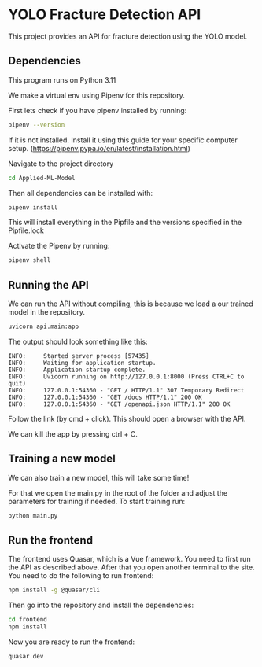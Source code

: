 # YOLO Fracture Detection API

This project provides an API for fracture detection using the YOLO model.

## Dependencies

This program runs on Python 3.11

We make a virtual env using Pipenv for this repository.

First lets check if you have pipenv installed by running:
```bash
pipenv --version
```

If it is not installed. Install it using this guide for your specific computer setup. (https://pipenv.pypa.io/en/latest/installation.html)

Navigate to the project directory
```bash
cd Applied-ML-Model
```

Then all dependencies can be installed with:
```bash
pipenv install
```
This will install everything in the Pipfile and the versions specified in the Pipfile.lock

Activate the Pipenv by running:
```bash
pipenv shell
```


## Running the API
We can run the API without compiling, this is because we load a our trained model in the repository.
```bash
uvicorn api.main:app
```

The output should look something like this:
```
INFO:     Started server process [57435]
INFO:     Waiting for application startup.
INFO:     Application startup complete.
INFO:     Uvicorn running on http://127.0.0.1:8000 (Press CTRL+C to quit)
INFO:     127.0.0.1:54360 - "GET / HTTP/1.1" 307 Temporary Redirect
INFO:     127.0.0.1:54360 - "GET /docs HTTP/1.1" 200 OK
INFO:     127.0.0.1:54360 - "GET /openapi.json HTTP/1.1" 200 OK
```
Follow the link (by cmd + click). This should open a browser with the API.

We can kill the app by pressing ctrl + C.

## Training a new model
We can also train a new model, this will take some time!

For that we open the main.py in the root of the folder and adjust the parameters for training if needed.
To start training run:
```bash
python main.py
```

## Run the frontend

The frontend uses Quasar, which is a Vue framework. You need to first run the API as described above. After that you open another terminal to the site.
You need to do the following to run frontend:

```bash
npm install -g @quasar/cli
```

Then go into the repository and install the dependencies:

```bash
cd frontend
npm install
```

Now you are ready to run the frontend:

```bash
quasar dev
```